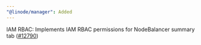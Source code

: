 ```yaml
---
"@linode/manager": Added
---
```


IAM RBAC: Implements IAM RBAC permissions for NodeBalancer summary tab ([#12790](https://github.com/linode/manager/pull/12790))
